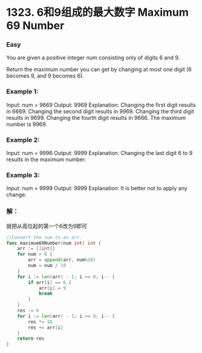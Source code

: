 # 1323. 6和9组成的最大数字  Maximum 69 Number

### Easy

You are given a positive integer num consisting only of digits 6 and 9.

Return the maximum number you can get by changing at most one digit (6 becomes 9, and 9 becomes 6).

### Example 1:

Input: num = 9669
Output: 9969
Explanation: 
Changing the first digit results in 6669.
Changing the second digit results in 9969.
Changing the third digit results in 9699.
Changing the fourth digit results in 9666.
The maximum number is 9969.

### Example 2:

Input: num = 9996
Output: 9999
Explanation: Changing the last digit 6 to 9 results in the maximum number.

### Example 3:

Input: num = 9999
Output: 9999
Explanation: It is better not to apply any change.

### 解：

就把从高位起的第一个6改为9即可

```go
//Convert the num to an arr.
func maximum69Number(num int) int {
	arr := []int{}
	for num > 0 {
		arr = append(arr, num%10)
		num = num / 10
	}
	for i := len(arr) - 1; i >= 0; i-- {
		if arr[i] == 6 {
			arr[i] = 9
			break
		}
	}
	res := 0
	for i := len(arr) - 1; i >= 0; i-- {
		res *= 10
		res += arr[i]
	}
	return res
}
```